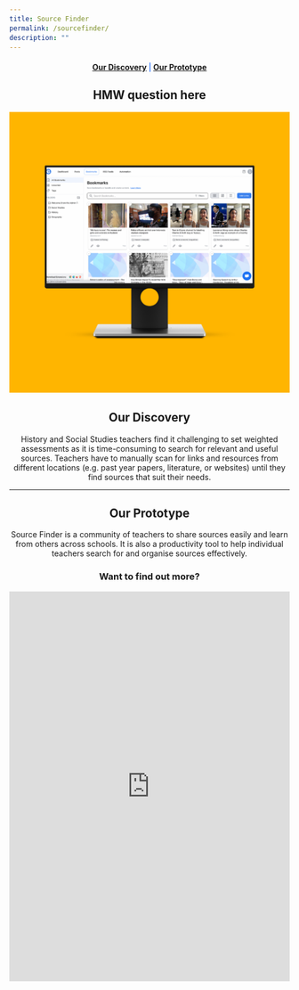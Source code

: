 ```yaml
---
title: Source Finder
permalink: /sourcefinder/
description: ""
---
```

<center><h4 style="color:#578ffe;"><a href="#discovery">Our Discovery</a>  |  <a href="#innovation">Our Prototype</a></h4></center>

<center><h2>HMW question here</h2></center>

![Source Finder](/images/SF%20Featured%20Image%20Mockup.png)

<center><h2 id="discovery">Our Discovery</h2></center>

<center>History and Social Studies teachers find it challenging to set weighted assessments as it is time-consuming to search for relevant and useful sources. Teachers have to manually scan for links and resources from different locations (e.g. past year papers, literature, or websites) until they find sources that suit their needs.</center>

-----------------

<center><h2 id="innovation">Our Prototype</h2></center>
	
<center>Source Finder is a community of teachers to share sources easily and learn from others across schools. It is also a productivity tool to help individual teachers search for and organise sources effectively.</center>

<center><h3>Want to find out more?</h3></center>

<iframe src="https://docs.google.com/forms/d/e/1FAIpQLSe5dTxlXr-R3di2aUUB-qVcphgP7Wz785RZSzN0IHZlgQQbhw/viewform?embedded=true" width="100%" height="700" frameborder="0" marginheight="0" marginwidth="0">Loading…</iframe>